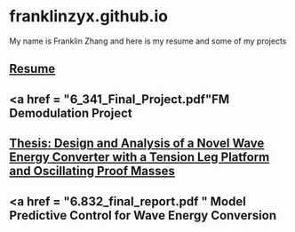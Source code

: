 # franklinzyx.github.io
My name is Franklin Zhang and here is my resume and some of my projects

## <a href = "Zhang_Franklin_resume_3_4_2022.pdf">Resume</a>

## <a href = "6_341_Final_Project.pdf"FM Demodulation Project</a>

## <a href = "MIT_Thesis_franklin.pdf">Thesis: Design and Analysis of a Novel Wave Energy Converter with a Tension Leg Platform and Oscillating Proof Masses</a>

## <a href = "6.832_final_report.pdf " Model Predictive Control for Wave Energy Conversion</a>

  
